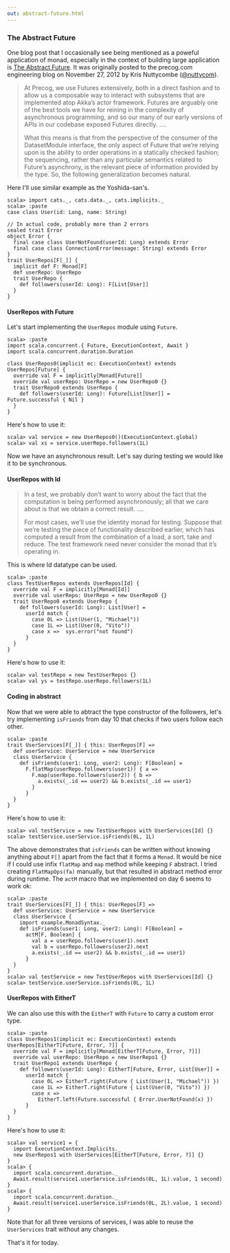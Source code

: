 ```yaml
---
out: abstract-future.html
---
```


  [af]: http://logji.blogspot.com/2014/02/the-abstract-future.html

### The Abstract Future

One blog post that I occasionally see being mentioned as a poweful application of monad, especially in the context of building large application is [The Abstract Future][af]. It was originally posted to the precog.com engineering blog on November 27, 2012 by Kris Nuttycombe ([@nuttycom](https://twitter.com/nuttycom)).

>  At Precog, we use Futures extensively, both in a direct fashion and to allow us a composable way to interact with subsystems that are implemented atop Akka’s actor framework. Futures are arguably one of the best tools we have for reining in the complexity of asynchronous programming, and so our many of our early versions of APIs in our codebase exposed Futures directly.
> ....
>
> What this means is that from the perspective of the consumer of the DatasetModule interface, the only aspect of Future that we’re relying upon is the ability to order operations in a statically checked fashion; the sequencing, rather than any particular semantics related to Future’s asynchrony, is the relevant piece of information provided by the type. So, the following generalization becomes natural.

Here I'll use similar example as the Yoshida-san's.

```console:new
scala> import cats._, cats.data._, cats.implicits._
scala> :paste
case class User(id: Long, name: String)

// In actual code, probably more than 2 errors
sealed trait Error
object Error {
  final case class UserNotFound(userId: Long) extends Error
  final case class ConnectionError(message: String) extends Error
}
trait UserRepos[F[_]] {
  implicit def F: Monad[F]
  def userRepo: UserRepo
  trait UserRepo {
    def followers(userId: Long): F[List[User]]
  }
}
```

#### UserRepos with Future

Let's start implementing the `UserRepos` module using `Future`.

```console
scala> :paste
import scala.concurrent.{ Future, ExecutionContext, Await }
import scala.concurrent.duration.Duration

class UserRepos0(implicit ec: ExecutionContext) extends UserRepos[Future] {
  override val F = implicitly[Monad[Future]]
  override val userRepo: UserRepo = new UserRepo0 {}
  trait UserRepo0 extends UserRepo {
    def followers(userId: Long): Future[List[User]] = Future.successful { Nil }
  }
}
```

Here's how to use it:

```console
scala> val service = new UserRepos0()(ExecutionContext.global)
scala> val xs = service.userRepo.followers(1L)
```

Now we have an asynchronous result. Let's say during testing we would like it to be synchronous.

#### UserRepos with Id

> In a test, we probably don’t want to worry about the fact that the computation is being performed asynchronously; all that we care about is that we obtain a correct result.
> ....
>
> For most cases, we’ll use the identity monad for testing. Suppose that we’re testing the piece of functionality described earlier, which has computed a result from the combination of a load, a sort, take and reduce. The test framework need never consider the monad that it’s operating in.

This is where Id datatype can be used.

```console
scala> :paste
class TestUserRepos extends UserRepos[Id] {
  override val F = implicitly[Monad[Id]]
  override val userRepo: UserRepo = new UserRepo0 {}
  trait UserRepo0 extends UserRepo {
    def followers(userId: Long): List[User] =
      userId match {
        case 0L => List(User(1, "Michael"))
        case 1L => List(User(0, "Vito"))
        case x =>  sys.error("not found")
      }
  }
}
```

Here's how to use it:


```console
scala> val testRepo = new TestUserRepos {}
scala> val ys = testRepo.userRepo.followers(1L)
```

#### Coding in abstract

Now that we were able to abtract the type constructor of the followers, let's try implementing `isFriends` from day 10 that checks if two users follow each other.

```console
scala> :paste
trait UserServices[F[_]] { this: UserRepos[F] =>
  def userService: UserService = new UserService
  class UserService {
    def isFriends(user1: Long, user2: Long): F[Boolean] =
      F.flatMap(userRepo.followers(user1)) { a =>
        F.map(userRepo.followers(user2)) { b =>
          a.exists(_.id == user2) && b.exists(_.id == user1)
        }
      }
  }
}
```

Here's how to use it:

```console
scala> val testService = new TestUserRepos with UserServices[Id] {}
scala> testService.userService.isFriends(0L, 1L)
```

The above demonstrates that `isFriends` can be written without knowing anything about `F[]` apart from the fact that it forms a `Monad`. It would be nice if I could use infix `flatMap` and `map` method while keeping `F` abstract. I tried creating `FlatMapOps(fa)` manually, but that resulted in abstract method error during runtime. The `actM` macro that we implemented on day 6 seems to work ok:

```console
scala> :paste
trait UserServices[F[_]] { this: UserRepos[F] =>
  def userService: UserService = new UserService
  class UserService {
    import example.MonadSyntax._
    def isFriends(user1: Long, user2: Long): F[Boolean] =
      actM[F, Boolean] {
        val a = userRepo.followers(user1).next
        val b = userRepo.followers(user2).next
        a.exists(_.id == user2) && b.exists(_.id == user1)
      }
  }
}
scala> val testService = new TestUserRepos with UserServices[Id] {}
scala> testService.userService.isFriends(0L, 1L)
```

#### UserRepos with EitherT

We can also use this with the `EitherT` with `Future` to carry a custom error type.

```console
scala> :paste
class UserRepos1(implicit ec: ExecutionContext) extends UserRepos[EitherT[Future, Error, ?]] {
  override val F = implicitly[Monad[EitherT[Future, Error, ?]]]
  override val userRepo: UserRepo = new UserRepo1 {}
  trait UserRepo1 extends UserRepo {
    def followers(userId: Long): EitherT[Future, Error, List[User]] =
      userId match {
        case 0L => EitherT.right(Future { List(User(1, "Michael")) })
        case 1L => EitherT.right(Future { List(User(0, "Vito")) })
        case x =>
          EitherT.left(Future.successful { Error.UserNotFound(x) })
      }
  }
}
```

Here's how to use it:

```console
scala> val service1 = {
  import ExecutionContext.Implicits._
  new UserRepos1 with UserServices[EitherT[Future, Error, ?]] {}
}
scala> {
  import scala.concurrent.duration._
  Await.result(service1.userService.isFriends(0L, 1L).value, 1 second)
}
scala> {
  import scala.concurrent.duration._
  Await.result(service1.userService.isFriends(0L, 2L).value, 1 second)
}
```

Note that for all three versions of services, I was able to reuse the `UserServices` trait without any changes.

That's it for today.
